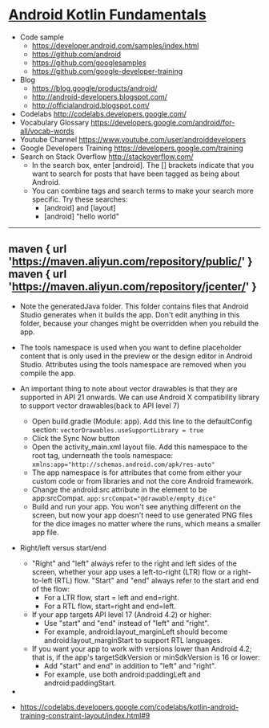 # [Android Kotlin Fundamentals](https://developer.android.com/courses/kotlin-android-fundamentals/overview)
- Code sample
    - https://developer.android.com/samples/index.html
    - https://github.com/android
    - https://github.com/googlesamples
    - https://github.com/google-developer-training
- Blog
    - https://blog.google/products/android/
    - http://android-developers.blogspot.com/
    - http://officialandroid.blogspot.com/
- Codelabs http://codelabs.developers.google.com/
- Vocabulary Glossary https://developers.google.com/android/for-all/vocab-words
- Youtube Channel https://www.youtube.com/user/androiddevelopers
- Google Developers Training https://developers.google.com/training
- Search on Stack Overflow http://stackoverflow.com/
    - In the search box, enter [android]. The [] brackets indicate that you want to search for posts that have been tagged as being about Android.
    - You can combine tags and search terms to make your search more specific. Try these searches:
        - [android] and [layout]
        - [android] "hello world"
----
maven { url 'https://maven.aliyun.com/repository/public/' }
maven { url 'https://maven.aliyun.com/repository/jcenter/' }
----
- Note the generatedJava folder. This folder contains files that Android Studio generates when it builds the app. Don't edit anything in this folder, because your changes might be overridden when you rebuild the app.
- The tools namespace is used when you want to define placeholder content that is only used in the preview or the design editor in Android Studio. Attributes using the tools namespace are removed when you compile the app.
- An important thing to note about vector drawables is that they are supported in API 21 onwards. We can use Android X compatibility library to support vector drawables(back to API level 7)
    - Open build.gradle (Module: app). Add this line to the defaultConfig section:
    ``` vectorDrawables.useSupportLibrary = true ```
    - Click the Sync Now button
    - Open the activity_main.xml layout file. Add this namespace to the root <LinearLayout> tag, underneath the tools namespace:
    ```xmlns:app="http://schemas.android.com/apk/res-auto"```
    - The app namespace is for attributes that come from either your custom code or from libraries and not the core Android framework.
    - Change the android:src attribute in the <ImageView> element to be app:srcCompat.
    ```app:srcCompat="@drawable/empty_dice"```
    - Build and run your app. You won't see anything different on the screen, but now your app doesn't need to use generated PNG files for the dice images no matter where the runs, which means a smaller app file.
- Right/left versus start/end
    - "Right" and "left" always refer to the right and left sides of the screen, whether your app uses a left-to-right (LTR) flow or a right-to-left (RTL) flow. "Start" and "end" always refer to the start and end of the flow:
        - For a LTR flow, start = left and end=right.
        - For a RTL flow, start=right and end=left.
    - If your app targets API level 17 (Android 4.2) or higher:
        - Use "start" and "end" instead of "left" and "right".
        - For example, android:layout_marginLeft should become android:layout_marginStart to support RTL languages.
    - If you want your app to work with versions lower than Android 4.2; that is, if the app's targetSdkVersion or minSdkVersion is 16 or lower:
        - Add "start" and end" in addition to "left" and "right".
        - For example, use both android:paddingLeft and android:paddingStart.
- 

- https://codelabs.developers.google.com/codelabs/kotlin-android-training-constraint-layout/index.html#9
